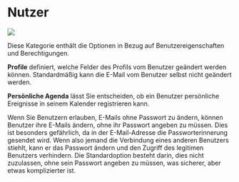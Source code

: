 # Nutzer

![](../../../.gitbook/assets/graficos8%20%285%29.png)

Diese Kategorie enthält die Optionen in Bezug auf Benutzereigenschaften und Berechtigungen.

**Profile** definiert, welche Felder des Profils vom Benutzer geändert werden können. Standardmäßig kann die E-Mail vom Benutzer selbst nicht geändert werden.

**Persönliche Agenda** lässt Sie entscheiden, ob ein Benutzer persönliche Ereignisse in seinem Kalender registrieren kann.

Wenn Sie Benutzern erlauben, E-Mails ohne Passwort zu ändern, können Benutzer ihre E-Mails ändern, ohne ihr Passwort angeben zu müssen. Dies ist besonders gefährlich, da in der E-Mail-Adresse die Passworterinnerung gesendet wird. Wenn also jemand die Verbindung eines anderen Benutzers stiehlt, kann er das Passwort ändern und den Zugriff des legitimen Benutzers verhindern. Die Standardoption besteht darin, dies nicht zuzulassen, ohne sein Passwort angeben zu müssen, was sicherer, aber etwas komplizierter ist.

